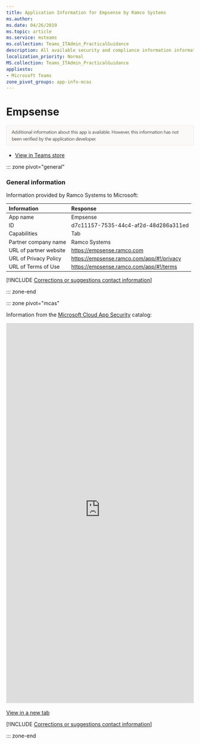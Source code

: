 ```yaml
---
title: Application Information for Empsense by Ramco Systems
ms.author: 
ms.date: 04/26/2019
ms.topic: article
ms.service: msteams
ms.collection: Teams_ITAdmin_PracticalGuidance
description: All available security and compliance information information for Empsense, its data handling policies, its Microsoft Cloud App Security app catalog information, and security/compliance information in the CSA STAR registry.
localization_priority: Normal
MS.collection: Teams_ITAdmin_PracticalGuidance
appliesto:
- Microsoft Teams
zone_pivot_groups: app-info-mcas
---
```

# Empsense

<p></p><img alt="Non-attested image" src="./images/unattested.png" width="650"/>

* <a href="https://teams.microsoft.com/l/app/d7c11157-7535-44c4-af2d-48d286a311ed" target="_blank">View in Teams store</a>

::: zone pivot="general"

### General information

Information provided by Ramco Systems to Microsoft:

| **Information** | **Response** |
|:----------------|:-------------|
| App name | Empsense |
| ID | d7c11157-7535-44c4-af2d-48d286a311ed |
| Capabilities | Tab |
| Partner company name | Ramco Systems |
| URL of partner website | <https://empsense.ramco.com> |
| URL of Privacy Policy | <https://empsense.ramco.com/app/#!/privacy> |
| URL of Terms of Use | <https://empsense.ramco.com/app/#!/terms> |

 [!INCLUDE [Corrections or suggestions contact information](./includes/corrections-or-suggestions.md)]

::: zone-end


::: zone pivot="mcas"

Information from the [Microsoft Cloud App Security](https://www.microsoft.com/en-us/enterprise-mobility-security/cloud-app-security) catalog:

<iframe height='1020' title='Microsoft Cloud App Security Information' src='https://3ca685143b5b46b4b0e5266dadf2e97c.codepen.website/#/dashboard/16190' frameborder='no'  style='width: 100%;'></iframe>

<a href="https://3ca685143b5b46b4b0e5266dadf2e97c.codepen.website/#/dashboard/16190" target="_blank">View in a new tab</a>

[!INCLUDE [Corrections or suggestions contact information](./includes/corrections-or-suggestions.md)]

::: zone-end

